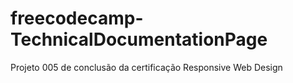 # freecodecamp-TechnicalDocumentationPage
 Projeto 005 de conclusão da certificação Responsive Web Design
